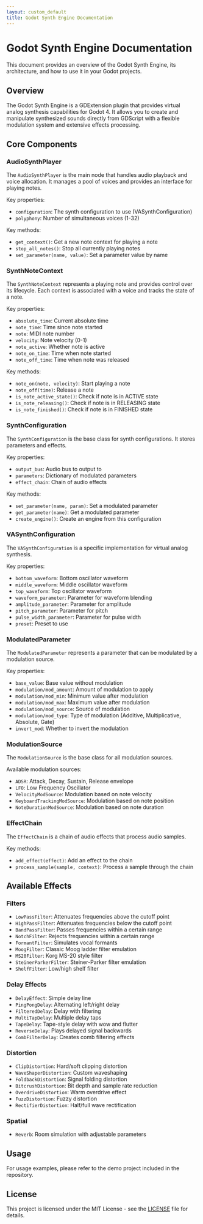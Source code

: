 ```yaml
---
layout: custom_default
title: Godot Synth Engine Documentation
---
```


# Godot Synth Engine Documentation

This document provides an overview of the Godot Synth Engine, its architecture, and how to use it in your Godot projects.

## Overview

The Godot Synth Engine is a GDExtension plugin that provides virtual analog synthesis capabilities for Godot 4. It allows you to create and manipulate synthesized sounds directly from GDScript with a flexible modulation system and extensive effects processing.

## Core Components

### AudioSynthPlayer

The `AudioSynthPlayer` is the main node that handles audio playback and voice allocation. It manages a pool of voices and provides an interface for playing notes.

Key properties:
- `configuration`: The synth configuration to use (VASynthConfiguration)
- `polyphony`: Number of simultaneous voices (1-32)

Key methods:
- `get_context()`: Get a new note context for playing a note
- `stop_all_notes()`: Stop all currently playing notes
- `set_parameter(name, value)`: Set a parameter value by name

### SynthNoteContext

The `SynthNoteContext` represents a playing note and provides control over its lifecycle. Each context is associated with a voice and tracks the state of a note.

Key properties:
- `absolute_time`: Current absolute time
- `note_time`: Time since note started
- `note`: MIDI note number
- `velocity`: Note velocity (0-1)
- `note_active`: Whether note is active
- `note_on_time`: Time when note started
- `note_off_time`: Time when note was released

Key methods:
- `note_on(note, velocity)`: Start playing a note
- `note_off(time)`: Release a note
- `is_note_active_state()`: Check if note is in ACTIVE state
- `is_note_releasing()`: Check if note is in RELEASING state
- `is_note_finished()`: Check if note is in FINISHED state

### SynthConfiguration

The `SynthConfiguration` is the base class for synth configurations. It stores parameters and effects.

Key properties:
- `output_bus`: Audio bus to output to
- `parameters`: Dictionary of modulated parameters
- `effect_chain`: Chain of audio effects

Key methods:
- `set_parameter(name, param)`: Set a modulated parameter
- `get_parameter(name)`: Get a modulated parameter
- `create_engine()`: Create an engine from this configuration

### VASynthConfiguration

The `VASynthConfiguration` is a specific implementation for virtual analog synthesis.

Key properties:
- `bottom_waveform`: Bottom oscillator waveform
- `middle_waveform`: Middle oscillator waveform
- `top_waveform`: Top oscillator waveform
- `waveform_parameter`: Parameter for waveform blending
- `amplitude_parameter`: Parameter for amplitude
- `pitch_parameter`: Parameter for pitch
- `pulse_width_parameter`: Parameter for pulse width
- `preset`: Preset to use

### ModulatedParameter

The `ModulatedParameter` represents a parameter that can be modulated by a modulation source.

Key properties:
- `base_value`: Base value without modulation
- `modulation/mod_amount`: Amount of modulation to apply
- `modulation/mod_min`: Minimum value after modulation
- `modulation/mod_max`: Maximum value after modulation
- `modulation/mod_source`: Source of modulation
- `modulation/mod_type`: Type of modulation (Additive, Multiplicative, Absolute, Gate)
- `invert_mod`: Whether to invert the modulation

### ModulationSource

The `ModulationSource` is the base class for all modulation sources.

Available modulation sources:
- `ADSR`: Attack, Decay, Sustain, Release envelope
- `LFO`: Low Frequency Oscillator
- `VelocityModSource`: Modulation based on note velocity
- `KeyboardTrackingModSource`: Modulation based on note position
- `NoteDurationModSource`: Modulation based on note duration

### EffectChain

The `EffectChain` is a chain of audio effects that process audio samples.

Key methods:
- `add_effect(effect)`: Add an effect to the chain
- `process_sample(sample, context)`: Process a sample through the chain

## Available Effects

### Filters
- `LowPassFilter`: Attenuates frequencies above the cutoff point
- `HighPassFilter`: Attenuates frequencies below the cutoff point
- `BandPassFilter`: Passes frequencies within a certain range
- `NotchFilter`: Rejects frequencies within a certain range
- `FormantFilter`: Simulates vocal formants
- `MoogFilter`: Classic Moog ladder filter emulation
- `MS20Filter`: Korg MS-20 style filter
- `SteinerParkerFilter`: Steiner-Parker filter emulation
- `ShelfFilter`: Low/high shelf filter

### Delay Effects
- `DelayEffect`: Simple delay line
- `PingPongDelay`: Alternating left/right delay
- `FilteredDelay`: Delay with filtering
- `MultiTapDelay`: Multiple delay taps
- `TapeDelay`: Tape-style delay with wow and flutter
- `ReverseDelay`: Plays delayed signal backwards
- `CombFilterDelay`: Creates comb filtering effects

### Distortion
- `ClipDistortion`: Hard/soft clipping distortion
- `WaveShaperDistortion`: Custom waveshaping
- `FoldbackDistortion`: Signal folding distortion
- `BitcrushDistortion`: Bit depth and sample rate reduction
- `OverdriveDistortion`: Warm overdrive effect
- `FuzzDistortion`: Fuzzy distortion
- `RectifierDistortion`: Half/full wave rectification

### Spatial
- `Reverb`: Room simulation with adjustable parameters

## Usage

For usage examples, please refer to the demo project included in the repository.

## License

This project is licensed under the MIT License - see the [LICENSE](LICENSE) file for details.
